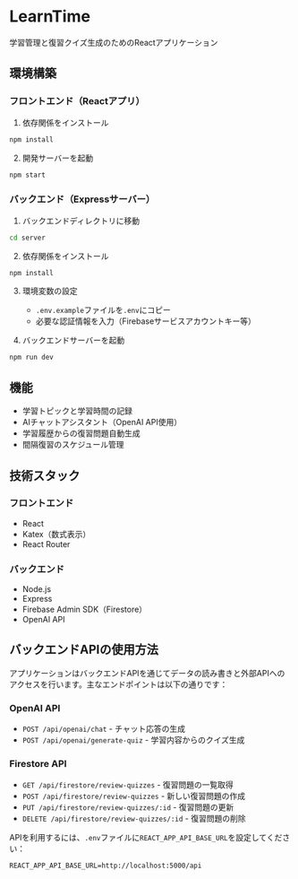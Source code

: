 # LearnTime

学習管理と復習クイズ生成のためのReactアプリケーション

## 環境構築

### フロントエンド（Reactアプリ）

1. 依存関係をインストール

```bash
npm install
```

2. 開発サーバーを起動

```bash
npm start
```

### バックエンド（Expressサーバー）

1. バックエンドディレクトリに移動

```bash
cd server
```

2. 依存関係をインストール

```bash
npm install
```

3. 環境変数の設定
   - `.env.example`ファイルを`.env`にコピー
   - 必要な認証情報を入力（Firebaseサービスアカウントキー等）

4. バックエンドサーバーを起動

```bash
npm run dev
```

## 機能

- 学習トピックと学習時間の記録
- AIチャットアシスタント（OpenAI API使用）
- 学習履歴からの復習問題自動生成
- 間隔復習のスケジュール管理

## 技術スタック

### フロントエンド
- React
- Katex（数式表示）
- React Router

### バックエンド
- Node.js
- Express
- Firebase Admin SDK（Firestore）
- OpenAI API

## バックエンドAPIの使用方法

アプリケーションはバックエンドAPIを通じてデータの読み書きと外部APIへのアクセスを行います。主なエンドポイントは以下の通りです：

### OpenAI API

- `POST /api/openai/chat` - チャット応答の生成
- `POST /api/openai/generate-quiz` - 学習内容からのクイズ生成

### Firestore API

- `GET /api/firestore/review-quizzes` - 復習問題の一覧取得
- `POST /api/firestore/review-quizzes` - 新しい復習問題の作成
- `PUT /api/firestore/review-quizzes/:id` - 復習問題の更新
- `DELETE /api/firestore/review-quizzes/:id` - 復習問題の削除

APIを利用するには、`.env`ファイルに`REACT_APP_API_BASE_URL`を設定してください：

```
REACT_APP_API_BASE_URL=http://localhost:5000/api
```